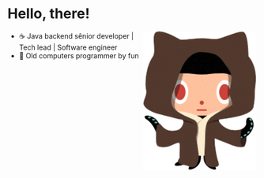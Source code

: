 # Hello, there! 

<img align='right' src="Jedi_git.png" width="230">
 
- ☕  Java backend sênior developer | Tech lead | Software engineer
- 💾  Old computers programmer by fun

